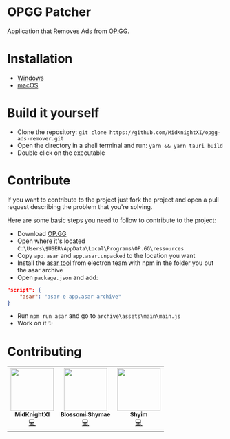 # OPGG Patcher

Application that Removes Ads from [OP.GG](https://op.gg/desktop/?utm_source=opgg&utm_medium=button&utm_campaign=global).

# Installation

* [Windows](https://github.com/MidKnightXI/opgg-ads-remover/releases/download/v2.2.0/OPGG.Patcher_2.2.0.msi)
* [macOS](https://github.com/MidKnightXI/opgg-ads-remover/releases/download/v2.2.0/OPGG.Patcher_2.2.0.dmg)

# Build it yourself

* Clone the repository: `git clone https://github.com/MidKnightXI/opgg-ads-remover.git`
* Open the directory in a shell terminal and run: `yarn && yarn tauri build`
* Double click on the executable

# Contribute

If you want to contribute to the project just fork the project and open a pull request describing the problem that you're solving.

Here are some basic steps you need to follow to contribute to the project:
- Download [OP.GG](https://op.gg/desktop/?utm_source=opgg&utm_medium=button&utm_campaign=global)
- Open where it's located `C:\Users\$USER\AppData\Local\Programs\OP.GG\ressources`
- Copy `app.asar` and `app.asar.unpacked` to the location you want
- Install the [asar tool](https://github.com/electron/asar) from electron team with npm in the folder you put the asar archive
- Open `package.json` and add:
```json
"script": {
    "asar": "asar e app.asar archive"
}
```
- Run `npm run asar` and go to `archive\assets\main\main.js`
- Work on it ✨

# Contributing

<!-- Do not remove or modify this section -->
<table>
  <tr>
    <td align="center"><a href="https://github.com/MidKnightXI"><img src="https://avatars.githubusercontent.com/u/35759490?v=4" width="100px;" alt=""/><br /><sub><b> MidKnightXI </b></sub></a><br /><a href="https://github.com/MidKnightXI/opgg-ads-remover/commits?author=MidKnightXI" title="Code">💻</a></td>
    <td align="center"><a href="https://github.com/BlossomiShymae"><img src="https://avatars.githubusercontent.com/u/87099578?v=4" width="100px;" alt=""/><br /><sub><b> Blossomi Shymae </b></sub></a><br /><a href="https://github.com/MidKnightXI/opgg-ads-remover/commits?author=MissUwuieTime" title="Code">💻</a></td>
    <td align="center"><a href="https://github.com/Shyim"><img src="https://avatars.githubusercontent.com/u/6224096?v=4" width="100px;" alt=""/><br /><sub><b> Shyim </b></sub></a><br /><a href="https://github.com/shyim/op-gg-remove-ads" title="Code">💻</a></td>
  </tr>
</table>
